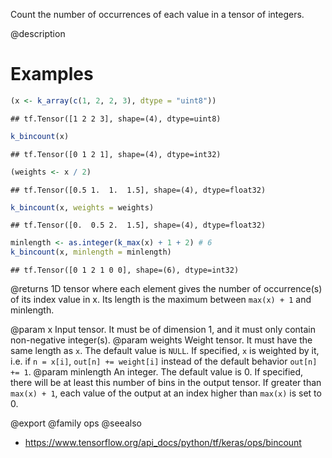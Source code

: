 Count the number of occurrences of each value in a tensor of integers.

@description

# Examples

```r
(x <- k_array(c(1, 2, 2, 3), dtype = "uint8"))
```

```
## tf.Tensor([1 2 2 3], shape=(4), dtype=uint8)
```

```r
k_bincount(x)
```

```
## tf.Tensor([0 1 2 1], shape=(4), dtype=int32)
```

```r
(weights <- x / 2)
```

```
## tf.Tensor([0.5 1.  1.  1.5], shape=(4), dtype=float32)
```

```r
k_bincount(x, weights = weights)
```

```
## tf.Tensor([0.  0.5 2.  1.5], shape=(4), dtype=float32)
```

```r
minlength <- as.integer(k_max(x) + 1 + 2) # 6
k_bincount(x, minlength = minlength)
```

```
## tf.Tensor([0 1 2 1 0 0], shape=(6), dtype=int32)
```

@returns
1D tensor where each element gives the number of occurrence(s) of its
index value in x. Its length is the maximum between `max(x) + 1` and
minlength.

@param x Input tensor.
    It must be of dimension 1, and it must only contain non-negative
    integer(s).
@param weights Weight tensor.
    It must have the same length as `x`. The default value is `NULL`.
    If specified, `x` is weighted by it, i.e. if `n = x[i]`,
    `out[n] += weight[i]` instead of the default behavior `out[n] += 1`.
@param minlength An integer.
    The default value is 0. If specified, there will be at least
    this number of bins in the output tensor. If greater than
    `max(x) + 1`, each value of the output at an index higher than
    `max(x)` is set to 0.

@export
@family ops
@seealso
+ <https://www.tensorflow.org/api_docs/python/tf/keras/ops/bincount>
